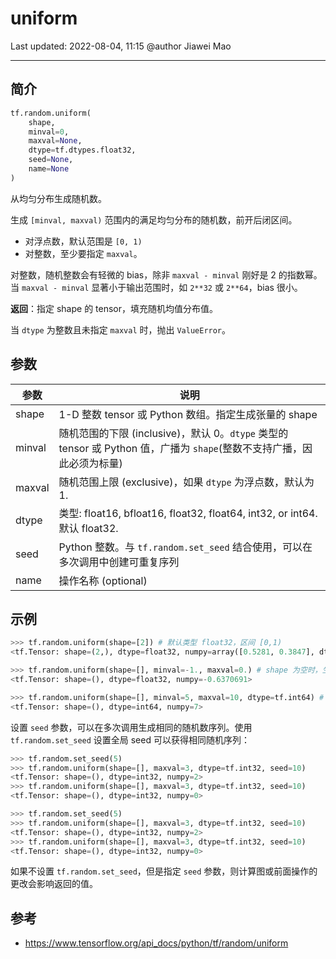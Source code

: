 # uniform

Last updated: 2022-08-04, 11:15
@author Jiawei Mao
****

## 简介

```python
tf.random.uniform(
    shape,
    minval=0,
    maxval=None,
    dtype=tf.dtypes.float32,
    seed=None,
    name=None
)
```

从均匀分布生成随机数。

生成 `[minval, maxval)` 范围内的满足均匀分布的随机数，前开后闭区间。

- 对浮点数，默认范围是 `[0, 1)`
- 对整数，至少要指定 `maxval`。

对整数，随机整数会有轻微的 bias，除非 `maxval - minval` 刚好是 2 的指数幂。当 `maxval - minval` 显著小于输出范围时，如 `2**32` 或 `2**64`，bias 很小。

**返回**：指定 shape 的 tensor，填充随机均值分布值。

当 `dtype` 为整数且未指定 `maxval` 时，抛出 `ValueError`。

## 参数

|参数|说明|
|---|---|
|shape|1-D 整数 tensor 或 Python 数组。指定生成张量的 shape|
|minval|随机范围的下限 (inclusive)，默认 0。`dtype` 类型的 tensor 或 Python 值，广播为 `shape`(整数不支持广播，因此必须为标量)|
|maxval|随机范围上限 (exclusive)，如果 `dtype` 为浮点数，默认为 1.|
|dtype|类型: float16, bfloat16, float32, float64, int32, or int64. 默认 float32.|
|seed|Python 整数。与 `tf.random.set_seed` 结合使用，可以在多次调用中创建可重复序列|
|name|操作名称 (optional)|

## 示例

```python
>>> tf.random.uniform(shape=[2]) # 默认类型 float32，区间 [0,1)
<tf.Tensor: shape=(2,), dtype=float32, numpy=array([0.5281, 0.3847], dtype=float32)>

>>> tf.random.uniform(shape=[], minval=-1., maxval=0.) # shape 为空时，生成一个数
<tf.Tensor: shape=(), dtype=float32, numpy=-0.6370691>

>>> tf.random.uniform(shape=[], minval=5, maxval=10, dtype=tf.int64) # 指定类型
<tf.Tensor: shape=(), dtype=int64, numpy=7>
```

设置 `seed` 参数，可以在多次调用生成相同的随机数序列。使用 `tf.random.set_seed` 设置全局 seed 可以获得相同随机序列：

```python
>>> tf.random.set_seed(5)
>>> tf.random.uniform(shape=[], maxval=3, dtype=tf.int32, seed=10)
<tf.Tensor: shape=(), dtype=int32, numpy=2>
>>> tf.random.uniform(shape=[], maxval=3, dtype=tf.int32, seed=10)
<tf.Tensor: shape=(), dtype=int32, numpy=0>

>>> tf.random.set_seed(5)
>>> tf.random.uniform(shape=[], maxval=3, dtype=tf.int32, seed=10)
<tf.Tensor: shape=(), dtype=int32, numpy=2>
>>> tf.random.uniform(shape=[], maxval=3, dtype=tf.int32, seed=10)
<tf.Tensor: shape=(), dtype=int32, numpy=0>
```

如果不设置 `tf.random.set_seed`，但是指定 `seed` 参数，则计算图或前面操作的更改会影响返回的值。

## 参考

- https://www.tensorflow.org/api_docs/python/tf/random/uniform
